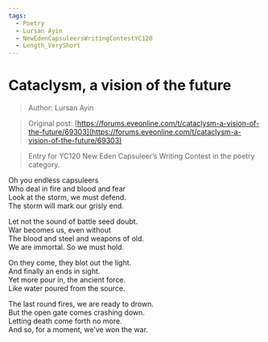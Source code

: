 ```yaml
---
tags:
  - Poetry
  - Lursan Ayin
  - NewEdenCapsuleersWritingContestYC120
  - Length_VeryShort
---
```


# Cataclysm, a vision of the future

> Author: Lursan Ayin

> Original post: [https://forums.eveonline.com/t/cataclysm-a-vision-of-the-future/69303](https://forums.eveonline.com/t/cataclysm-a-vision-of-the-future/69303)

> Entry for YC120 New Eden Capsuleer’s Writing Contest in the poetry category.


Oh you endless capsuleers<br>
Who deal in fire and blood and fear<br>
Look at the storm, we must defend.<br>
The storm will mark our grisly end.

Let not the sound of battle seed doubt.<br>
War becomes us, even without<br>
The blood and steel and weapons of old.<br>
We are immortal. So we must hold.

On they come, they blot out the light.<br>
And finally an ends in sight.<br>
Yet more pour in, the ancient force.<br>
Like water poured from the source.

The last round fires, we are ready to drown.<br>
But the open gate comes crashing down.<br>
Letting death come forth no more.<br>
And so, for a moment, we’ve won the war.